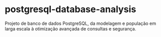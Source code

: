 # postgresql-database-analysis
Projeto de banco de dados PostgreSQL, da modelagem e população em larga escala à otimização avançada de consultas e segurança.
